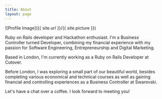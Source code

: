 ```yaml
---
title: About
layout: page
---
```

![Profile Image]({{ site.url }}/{{ site.picture }})

<p>Ruby on Rails developer and Hackathon enthusiast.
  I'm a Business Controller turned Developer, combining my financial experience with my passion for Software Engineering, Entrepreneurship and Digital Marketing.</p>
<p>
  Based in London, I'm currently working as a Ruby on Rails Developer at Cutover.</p>
<p>
  Before London, I was exploring a small part of our beautiful world, besides completing various economical and technical courses as well as gaining financial and controlling experiences as a Business Controller at Swarovski.</p>
<p>
  Let's have a chat over a coffee. I look forward to meeting you!</p>
